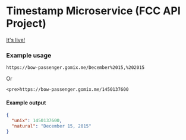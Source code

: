 Timestamp Microservice (FCC API Project)
=========================

[It's live!](https://bow-passenger.gomix.me)

### Example usage

`https://bow-passenger.gomix.me/December%2015,%202015`

Or

`<pre>https://bow-passenger.gomix.me/1450137600`

#### Example output

```json
{
  "unix": 1450137600,
  "natural": "December 15, 2015"
}
```
